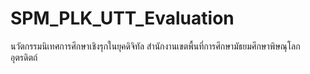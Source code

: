 # SPM_PLK_UTT_Evaluation
นวัตกรรมนิเทศการศึกษาเชิงรุกในยุคดิจิทัล สำนักงานเขตพื้นที่การศึกษามัธยมศึกษาพิษณุโลก อุตรดิตถ์
